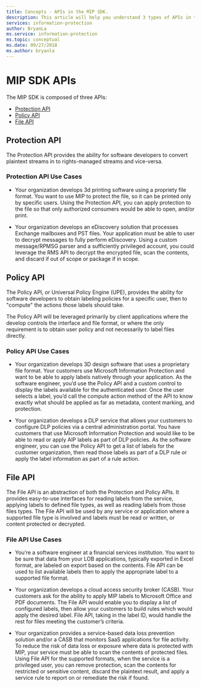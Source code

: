 ```yaml
---
title: Concepts - APIs in the MIP SDK.
description: This article will help you understand 3 types of APIs in the MIP SDK, how they're related, and use-cases for using each.
services: information-protection
author: BryanLa
ms.service: information-protection
ms.topic: conceptual
ms.date: 09/27/2018
ms.author: bryanla
---
```


# MIP SDK APIs

The MIP SDK is composed of three APIs:

- [Protection API](#protection-api)
- [Policy API](#policy-api)
- [File API](#file-api)

## Protection API

The Protection API provides the ability for software developers to convert plaintext streams in to rights-managed streams and vice-versa.

### Protection API Use Cases

- Your organization develops 3d printing software using a propriety file format. You want to use MIP to protect the file, so it can be printed only by specific users. Using the Protection API, you can apply protection to the file so that only authorized consumers would be able to open, and/or print. 

- Your organization develops an eDiscovery solution that processes Exchange mailboxes and PST files. Your application must be able to user to decrypt messages to fully perform eDiscovery. Using a custom message/RPMSG parser and a sufficiently privileged account, you could leverage the RMS API to decrypt the encrypted file, scan the contents, and discard if out of scope or package if in scope.

## Policy API

The Policy API, or Universal Policy Engine (UPE), provides the ability for software developers to obtain labeling policies for a specific user, then to "compute" the actions those labels should take.

The Policy API will be leveraged primarily by client applications where the develop controls the interface and file format, or where the only requirement is to obtain user policy and not necessarily to label files directly. 

### Policy API Use Cases

- Your organization develops 3D design software that uses a proprietary file format. Your customers use Microsoft Information Protection and want to be able to apply labels natively through your application. As the software engineer, you’d use the Policy API and a custom control to display the labels available for the authenticated user. Once the user selects a label, you’d call the compute action method of the API to know exactly what should be applied as far as metadata, content marking, and protection.

- Your organization develops a DLP service that allows your customers to configure DLP policies via a central administration portal. You have customers that use Microsoft Information Protection and would like to be able to read or apply AIP labels as part of DLP policies. As the software engineer, you can use the Policy API to get a list of labels for the customer organization, then read those labels as part of a DLP rule or apply the label information as part of a rule action.

## File API

The File API is an abstraction of both the Protection and Policy APIs. It provides easy-to-use interfaces for reading labels from the service, applying labels to defined file types, as well as reading labels from those files types. The File API will be used by any service or application where a supported file type is involved and labels must be read or written, or content protected or decrypted.

### File API Use Cases

- You’re a software engineer at a financial services institution. You want to be sure that data from your LOB applications, typically exported in Excel format, are labeled on export based on the contents. File API can be used to list available labels then to apply the appropriate label to a supported file format.

- Your organization develops a cloud access security broker (CASB). Your customers ask for the ability to apply MIP labels to Microsoft Office and PDF documents. The File API would enable you to display a list of configured labels, then allow your customers to build rules which would apply the desired label. File API, taking in the label ID, would handle the rest for files meeting the customer’s criteria.

- Your organization provides a service-based data loss prevention solution and/or a CASB that monitors SaaS applications for file activity. To reduce the risk of data loss or exposure where data is protected with MIP, your service must be able to scan the contents of protected files. Using File API for the supported formats, when the service is a privileged user, you can remove protection, scan the contents for restricted or sensitive content, discard the plaintext result, and apply a service rule to report on or remediate the risk if found.
